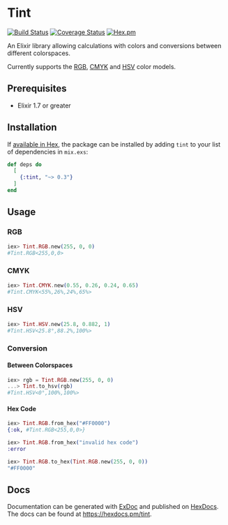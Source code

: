# Tint

[![Build Status](https://travis-ci.org/tlux/tint.svg?branch=master)](https://travis-ci.org/tlux/tint)
[![Coverage Status](https://coveralls.io/repos/github/tlux/tint/badge.svg?branch=master)](https://coveralls.io/github/tlux/tint?branch=master)
[![Hex.pm](https://img.shields.io/hexpm/v/tint.svg)](https://hex.pm/packages/tint)

An Elixir library allowing calculations with colors and conversions between
different colorspaces.

Currently supports the [RGB](https://en.wikipedia.org/wiki/RGB_color_space),
[CMYK](https://en.wikipedia.org/wiki/CMYK_color_model) and [HSV](https://en.wikipedia.org/wiki/HSL_and_HSV) color models.

## Prerequisites

-   Elixir 1.7 or greater

## Installation

If [available in Hex](https://hex.pm/docs/publish), the package can be installed
by adding `tint` to your list of dependencies in `mix.exs`:

```elixir
def deps do
  [
    {:tint, "~> 0.3"}
  ]
end
```

## Usage

### RGB

```elixir
iex> Tint.RGB.new(255, 0, 0)
#Tint.RGB<255,0,0>
```

### CMYK

```elixir
iex> Tint.CMYK.new(0.55, 0.26, 0.24, 0.65)
#Tint.CMYK<55%,26%,24%,65%>
```

### HSV

```elixir
iex> Tint.HSV.new(25.8, 0.882, 1)
#Tint.HSV<25.8°,88.2%,100%>
```

### Conversion

#### Between Colorspaces

```elixir
iex> rgb = Tint.RGB.new(255, 0, 0)
...> Tint.to_hsv(rgb)
#Tint.HSV<0°,100%,100%>
```

#### Hex Code

```elixir
iex> Tint.RGB.from_hex("#FF0000")
{:ok, #Tint.RGB<255,0,0>}
```

```elixir
iex> Tint.RGB.from_hex("invalid hex code")
:error
```

```elixir
iex> Tint.RGB.to_hex(Tint.RGB.new(255, 0, 0))
"#FF0000"
```

## Docs

Documentation can be generated with
[ExDoc](https://github.com/elixir-lang/ex_doc) and published on
[HexDocs](https://hexdocs.pm). The docs can be found at
<https://hexdocs.pm/tint>.

